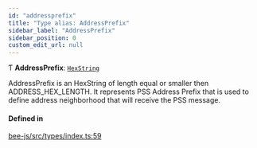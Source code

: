 ```yaml
---
id: "addressprefix"
title: "Type alias: AddressPrefix"
sidebar_label: "AddressPrefix"
sidebar_position: 0
custom_edit_url: null
---
```


Ƭ **AddressPrefix**: [`HexString`](utils.hex.hexstring.md)

AddressPrefix is an HexString of length equal or smaller then ADDRESS_HEX_LENGTH.
It represents PSS Address Prefix that is used to define address neighborhood that will receive the PSS message.

#### Defined in

[bee-js/src/types/index.ts:59](https://github.com/ethersphere/bee-js/blob/74056cb/src/types/index.ts#L59)
